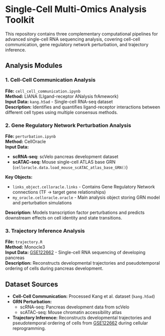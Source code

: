# Single-Cell Multi-Omics Analysis Toolkit

This repository contains three complementary computational pipelines for advanced single-cell RNA sequencing analysis, covering cell-cell communication, gene regulatory network perturbation, and trajectory inference.

## Analysis Modules

### 1. Cell-Cell Communication Analysis
**File:** `cell_cell_communication.ipynb`  
**Method:** LIANA (LIgand-receptor ANalysis frAmework)  
**Input Data:** `kang.h5ad` - Single-cell RNA-seq dataset  
**Description:** Identifies and quantifies ligand-receptor interactions between different cell types using multiple consensus methods.

### 2. Gene Regulatory Network Perturbation Analysis
**File:** `perturbation.ipynb`  
**Method:** CellOracle  
**Input Data:** 
- **scRNA-seq:** scVelo pancreas development dataset
- **scATAC-seq:** Mouse single-cell ATLAS base GRN (`celloracle.data.load_mouse_scATAC_atlas_base_GRN()`)

**Key Objects:**
- `links_object.celloracle.links` - Contains Gene Regulatory Network connections (TF → target gene relationships)
- `my_oracle.celloracle.oracle` - Main analysis object storing GRN model and perturbation simulations

**Description:** Models transcription factor perturbations and predicts downstream effects on cell identity and state transitions.

### 3. Trajectory Inference Analysis
**File:** `trajectory.R`  
**Method:** Monocle3  
**Input Data:** [GSE122662](https://www.ncbi.nlm.nih.gov/geo/query/acc.cgi?acc=GSE122662) - Single-cell RNA sequencing of developing pancreas  
**Description:** Reconstructs developmental trajectories and pseudotemporal ordering of cells during pancreas development.

## Dataset Sources

- **Cell-Cell Communication:** Processed Kang et al. dataset (`kang.h5ad`)
- **GRN Perturbation:** 
  - scRNA-seq: Pancreas development data from scVelo
  - scATAC-seq: Mouse chromatin accessibility atlas
- **Trajectory Inference:** Reconstructs developmental trajectories and pseudotemporal ordering of cells from [GSE122662](https://www.ncbi.nlm.nih.gov/geo/query/acc.cgi?acc=GSE122662) during cellular reprogramming.
